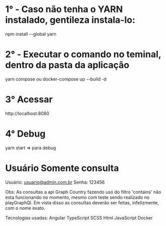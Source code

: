 # 1° - Caso não tenha o YARN instalado, gentileza instala-lo:

npm install --global yarn

# 2° - Executar o comando no teminal, dentro da pasta da aplicação

yarn compose ou docker-compose up --build -d

# 3° Acessar

http://localhost:8080

# 4° Debug

yarn start => para debug

# Usuário Somente consulta

Usuário: usuario@admin.com.br
Senha: 123456

Obs: As consultas a api Graph Country fazendo uso do filtro 'contains' não esta funcionando no momento, mesmo com teste sendo realizado no playGraphQl.
Em vista disso as consultas deverão ser feitas, infelizmente, com o nome exato.

Tecnologias usadas:
Angular
TypeScript
SCSS
Html
JavaScript
Docker
